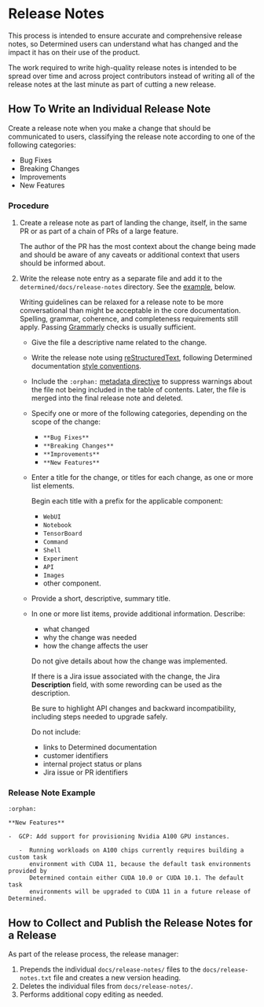 # Release Notes

This process is intended to ensure accurate and comprehensive release notes,
so Determined users can understand what has changed and the impact it has on
their use of the product.

The work required to write high-quality release notes is intended to be
spread over time and across project contributors instead of writing all of
the release notes at the last minute as part of cutting a new release.

## How To Write an Individual Release Note

Create a release note when you make a change that should be communicated to users,
classifying the release note according to one of the following categories:

* Bug Fixes
* Breaking Changes
* Improvements
* New Features

### Procedure

1. Create a release note as part of landing the change, itself, in the
   same PR or as part of a chain of PRs of a large feature.

   The author of the PR has the most context about the change being made and should be
   aware of any caveats or additional context that users should be informed about.

2. Write the release note entry as a separate file and add it to the
   `determined/docs/release-notes` directory. See the [example](#release-note-example), below.

   Writing guidelines can be relaxed for a release note to be more conversational than might
   be acceptable in the core documentation. Spelling, grammar, coherence, and completeness
   requirements still apply. Passing [Grammarly](https://app.grammarly.com/) checks is usually
   sufficient.

   * Give the file a descriptive name related to the change.
   * Write the release note using [reStructuredText](https://www.sphinx-doc.org/en/master/usage/restructuredtext/index.html), following Determined documentation [style conventions](https://determinedai.atlassian.net/l/c/53h3PrPo).
   * Include the `:orphan:` [metadata directive](https://www.sphinx-doc.org/en/master/usage/restructuredtext/field-lists.html#metadata) to suppress warnings about the file not being included in the table of contents. Later, the file is merged into the final release note and deleted.
   * Specify one or more of the following categories, depending on the scope of the change:

     * `**Bug Fixes**`
     * `**Breaking Changes**`
     * `**Improvements**`
     * `**New Features**`

   * Enter a title for the change, or titles for each change, as one or more list elements.

     Begin each title with a prefix for the applicable component:

     * `WebUI`
     * `Notebook`
     * `TensorBoard`
     * `Command`
     * `Shell`
     * `Experiment`
     * `API`
     * `Images`
     * other component.

   * Provide a short, descriptive, summary title.
   * In one or more list items, provide additional information. Describe:

     * what changed
     * why the change was needed
     * how the change affects the user

     Do not give details about how the change was implemented.

     If there is a Jira issue associated with the change, the Jira **Description** field, with some rewording can be used as the description.

     Be sure to highlight API changes and backward incompatibility, including steps needed to upgrade safely.

     Do not include:

     * links to Determined documentation
     * customer identifiers
     * internal project status or plans
     * Jira issue or PR identifiers

### Release Note Example

```
:orphan:

**New Features**

-  GCP: Add support for provisioning Nvidia A100 GPU instances.

   -  Running workloads on A100 chips currently requires building a custom task
      environment with CUDA 11, because the default task environments provided by
      Determined contain either CUDA 10.0 or CUDA 10.1. The default task
      environments will be upgraded to CUDA 11 in a future release of Determined.
```

## How to Collect and Publish the Release Notes for a Release

As part of the release process, the release manager:

1. Prepends the individual `docs/release-notes/` files to the `docs/release-notes.txt` file and creates a new version heading.
2. Deletes the individual files from `docs/release-notes/`.
3. Performs additional copy editing as needed.
